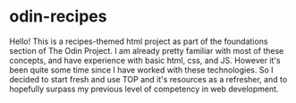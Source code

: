 # odin-recipes
Hello!
This is a recipes-themed html project as part of the foundations section of The Odin Project.
I am already pretty familiar with most of these concepts, and have experience with basic html,
css, and JS. However it's been quite some time since I have worked with these technologies. So 
I decided to start fresh and use TOP and it's resources as a refresher, and to hopefully surpass
my previous level of competency in web development.